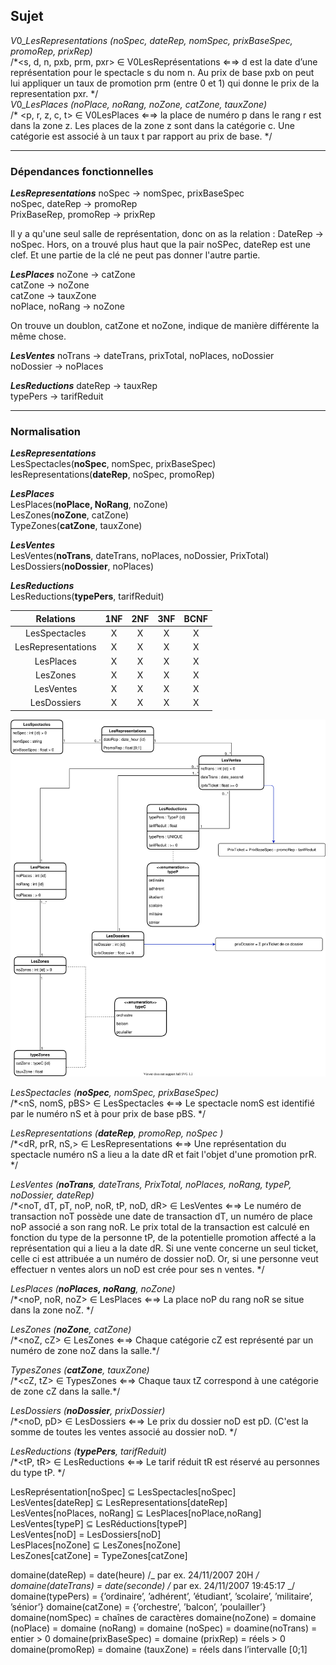## Sujet

$V0\_LesRepresentations$ _(noSpec, dateRep, nomSpec, prixBaseSpec, promoRep, prixRep)_<br/>
/\*<s, d, n, pxb, prm, pxr> ∈ V0LesReprésentations ⇐⇒ d est la date d’une représentation pour le spectacle
s du nom n. Au prix de base pxb on peut lui appliquer un taux de promotion prm (entre 0 et 1) qui donne le prix de la representation pxr. \*/<br/>
$V0\_LesPlaces$ _(noPlace, noRang, noZone, catZone, tauxZone)_<br/>
/\* <p, r, z, c, t> ∈ V0LesPlaces ⇐⇒ la place de numéro p dans le rang r est dans la zone z. Les places de la
zone z sont dans la catégorie c. Une catégorie est associé à un taux t par rapport au prix de base. \*/

---

### Dépendances fonctionnelles

**$Les Representations$**
noSpec -> nomSpec, prixBaseSpec<br/>
noSpec, dateRep -> promoRep<br/>
PrixBaseRep, promoRep -> prixRep<br/>

Il y a qu'une seul salle de représentation, donc on as la relation : DateRep -> noSpec. Hors, on a trouvé plus haut que la pair noSPec, dateRep est une clef. Et une partie de la clé ne peut pas donner l'autre partie.

**$Les Places$**
noZone -> catZone<br/>
catZone -> noZone<br/>
catZone -> tauxZone<br/>
noPlace, noRang -> noZone

On trouve un doublon, catZone et noZone, indique de manière différente la même chose.

**$Les Ventes$**
noTrans -> dateTrans, prixTotal, noPlaces, noDossier<br/>
noDossier -> noPlaces

**$Les Reductions$**
dateRep -> tauxRep<br/>
typePers -> tarifReduit

---

### Normalisation

**$Les Representations$**<br/>
LesSpectacles(**noSpec**, nomSpec, prixBaseSpec)<br/>
lesRepresentations(**dateRep**, noSpec, promoRep)

**$Les Places$**<br/>
LesPlaces(**noPlace, NoRang**, noZone)<br/>
LesZones(**noZone**, catZone)<br/>
TypeZones(**catZone**, tauxZone)

**$Les Ventes$**<br/>
LesVentes(**noTrans**, dateTrans, noPlaces, noDossier, PrixTotal)<br/>
LesDossiers(**noDossier**, noPlaces)

**$Les Reductions$**<br/>
LesReductions(**typePers**, tarifReduit)<br/>

|     Relations      | 1NF | 2NF | 3NF | BCNF |
| :----------------: | :-: | :-: | :-: | :--: |
|   LesSpectacles    |  X  |  X  |  X  |  X   |
| LesRepresentations |  X  |  X  |  X  |  X   |
|     LesPlaces      |  X  |  X  |  X  |  X   |
|      LesZones      |  X  |  X  |  X  |  X   |
|     LesVentes      |  X  |  X  |  X  |  X   |
|    LesDossiers     |  X  |  X  |  X  |  X   |


![modèle UML](Theatre_UML.drawio.svg)

$LesSpectacles$ _(**noSpec**, nomSpec, prixBaseSpec)_<br/>
/\*<nS, nomS, pBS> ∈ LesSpectacles ⇐⇒ Le spectacle nomS est identifié par le numéro nS et à pour prix de base pBS. \*/<br/>

$LesRepresentations$ _(**dateRep**, promoRep, noSpec )_<br/>
/\*<dR, prR, nS,> ∈ LesRepresentations ⇐⇒ Une représentation du spectacle numéro nS a lieu a la date dR et fait l'objet d'une promotion prR. \*/<br/>

$LesVentes$ _(**noTrans**, dateTrans, PrixTotal, noPlaces, noRang, typeP, noDossier, dateRep)_<br/>
/\*<noT, dT, pT, noP, noR, tP, noD,  dR> ∈ LesVentes ⇐⇒ Le numéro de transaction noT possède une date de transaction dT, un numéro de place noP associé a son rang noR. Le prix total de la transaction est calculé en fonction du type de la personne tP, de la potentielle promotion affecté a la représentation qui a lieu a la date dR. Si une vente concerne un seul ticket, celle ci est attribuée a un numéro de dossier noD. Or, si une personne veut effectuer n ventes alors un noD est crée pour ses n ventes.   \*/<br/>

$LesPlaces$ _(**noPlaces, noRang**, noZone)_<br/>
/\*<noP, noR, noZ> ∈ LesPlaces ⇐⇒ La place noP du rang noR se situe dans la zone noZ. \*/<br/>

$LesZones$ _(**noZone**, catZone)_<br/>
/\*<noZ, cZ> ∈ LesZones ⇐⇒ Chaque catégorie cZ est représenté par un numéro de zone noZ dans la salle.\*/<br/>

$TypesZones$ _(**catZone**, tauxZone)_ <br/>
/\*<cZ, tZ> ∈ TypesZones ⇐⇒ Chaque taux tZ correspond à une catégorie de zone cZ dans la salle.\*/<br/>

$LesDossiers$ _(**noDossier**, prixDossier)_<br/>
/\*<noD, pD> ∈ LesDossiers ⇐⇒ Le prix du dossier noD est pD. (C'est la somme de toutes les ventes associé au dossier noD. \*/<br/>

$LesReductions$ _(**typePers**, tarifReduit)_<br/>
/\*<tP, tR> ∈ LesReductions ⇐⇒ Le tarif réduit tR est réservé au personnes du type tP. \*/<br/>

LesReprésentation[noSpec] ⊆ LesSpectacles[noSpec]<br/>
LesVentes[dateRep] ⊆ LesRepresentations[dateRep]<br/>
LesVentes[noPlaces, noRang] ⊆ LesPlaces[noPlace,noRang]<br/>
LesVentes[typeP] ⊆ LesRéductions[typeP]<br/>
LesVentes[noD] = LesDossiers[noD]<br/>
LesPlaces[noZone] ⊆ LesZones[noZone]<br/>
LesZones[catZone] = TypeZones[catZone]<br/>

domaine(dateRep) = date(heure) /_ par ex. 24/11/2007 20H _/
domaine(dateTrans) = date(seconde) /_ par ex. 24/11/2007 19:45:17 _/
domaine(typePers) = {’ordinaire’, ’adhérent’, ’étudiant’, ’scolaire’, ’militaire’, ’sénior’}
domaine(catZone) = {’orchestre’, ’balcon’, ’poulailler’}
domaine(nomSpec) = chaînes de caractères
domaine(noZone) = domaine (noPlace) = domaine (noRang) = domaine (noSpec) = doamine(noTrans) = entier > 0
domaine(prixBaseSpec) = domaine (prixRep) = réels > 0
domaine(promoRep) = domaine (tauxZone) = réels dans l’intervalle [0;1]
